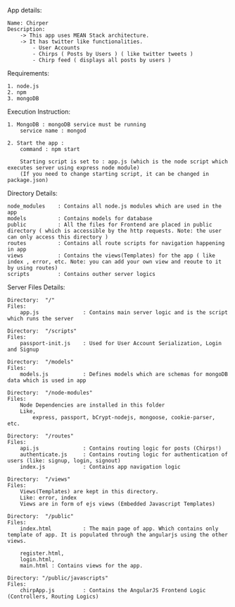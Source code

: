 
App details: 

    Name: Chirper
    Description:
        -> This app uses MEAN Stack architecture.
        -> It has twitter like functionalities.
            - User Accounts
            - Chirps ( Posts by Users ) ( like twitter tweets )
            - Chirp feed ( displays all posts by users )            

Requirements:

	1. node.js
	2. npm
	3. mongoDB
	
Execution Instruction:

    1. MongoDB : mongoDB service must be running
        service name : mongod
           
    2. Start the app : 
        command : npm start
       
        Starting script is set to : app.js (which is the node script which executes server using express node module)
        (If you need to change starting script, it can be changed in package.json)
        
        
Directory Details:

    node_modules    : Contains all node.js modules which are used in the app
    models          : Contains models for database
    public          : All the files for Frontend are placed in public directory ( which is accessible by the http requests. Note: the user can only access this directory )
    routes          : Contains all route scripts for navigation happening in app
    views           : Contains the views(Templates) for the app ( like index , error, etc. Note: you can add your own view and reoute to it by using routes)
    scripts         : Contains outher server logics
    
Server Files Details:

    Directory:  "/" 
    Files: 
        app.js              : Contains main server logic and is the script which runs the server
    
    Directory:  "/scripts"
    Files:
        passport-init.js    : Used for User Account Serialization, Login and Signup
        
    Directory:  "/models"
    Files:
        models.js           : Defines models which are schemas for mongoDB data which is used in app
        
    Directory:  "/node-modules"
    Files:
        Node Dependencies are installed in this folder
        Like,
            express, passport, bCrypt-nodejs, mongoose, cookie-parser, etc.
            
    Directory:  "/routes"
    Files:
        api.js              : Contains routing logic for posts (Chirps!)
        authenticate.js     : Contains routing logic for authentication of users (like: signup, login, signout)
        index.js            : Contains app navigation logic
        
    Directory:  "/views"
    Files:
        Views(Templates) are kept in this directory.
        Like: error, index
        Views are in form of ejs views (Embedded Javascript Templates)
        
    Directory:  "/public"
    Files:
        index.html          : The main page of app. Which contains only template of app. It is populated through the angularjs using the other views.
        
        register.html,
        login.html,
        main.html : Contains views for the app.
        
    Directory: "/public/javascripts"
    Files: 
        chirpApp.js         : Contains the AngularJS Frontend Logic (Controllers, Routing Logics)
       
